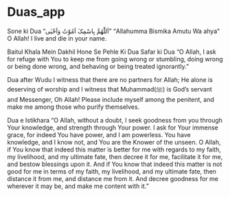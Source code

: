 # Duas_app
Sone ki Dua
“اَللّٰھُمَّ بِاسْمِکَ اَمُوْتُ وَاَحْیٰی”
“Allahumma Bismika Amutu Wa ahya”
O Allah! I live and die in your name.

Baitul Khala Mein Dakhil Hone Se Pehle Ki Dua
Safar ki Dua
 “O Allah, I ask for refuge with You to keep me from going wrong or stumbling, doing wrong or being done wrong, and behaving or being treated ignorantly.”

 Dua after Wudu
 I witness that there are no partners for Allah; He alone is deserving of worship and I witness that Muhammad(ﷺ) is God’s servant and Messenger, Oh Allah! Please include myself among the penitent, and make me among those who purify themselves.

 Dua e Istikhara
 “O Allah, without a doubt, I seek goodness from you through Your knowledge, and strength through Your power. I ask for Your immense grace, for indeed You have power, and I am powerless. You have knowledge, and I know not, and You are the Knower of the unseen. O Allah, if You know that indeed this matter is better for me with regards to my faith, my livelihood, and my ultimate fate, then decree it for me, facilitate it for me, and bestow blessings upon it. And if You know that indeed this matter is not good for me in terms of my faith, my livelihood, and my ultimate fate, then distance it from me, and distance me from it. And decree goodness for me wherever it may be, and make me content with it.”

 
